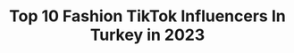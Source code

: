 ---
title: Top 10 Fashion TikTok Influencers In Turkey in 2023
description: >-
  Find top fashion TikTok influencers in Turkey in 2023. Most popular hashtags: #fashion #fyp #ke #foryou.
platform: TikTok
hits: 32
text_top: See the top-rated TikTok accounts on inBeat.
text_bottom: Our platform aggregates 32 TikTok influencers like this in Turkey for you to contact.
profiles:
  - username: "amandine_daily"
    fullname: >-
      Amandine
    bio: >-
      Fashion, travel, lifestyle - Instagram : @lesberlinettes
    location: "Turkey"
    followers: 4942
    engagement: 790
    commentsToLikes: 0.058219
    id: ckb9m6mydf22i0j23emiu2in1
    verified: false
    hashtags: "#berlin, #makeup, #berlinfood, #berlintips"
  - username: "nurishtheabstract"
    fullname: >-
      Volkan Binici
    bio: >-
      Giyinmeyi seviyorum 20 | Istanbul
    location: "Turkey"
    followers: 24600
    engagement: 951
    commentsToLikes: 0.037414
    id: ckc3fmrc41tva0j230b40p9f8
    verified: false
    hashtags: "#fashion, #foryoupage, #sneakers, #xyzbca"
  - username: "sventa"
    fullname: >-
      sventa
    bio: >-
      я люблю одежду 🖤 i love clothes
    location: "Turkey"
    followers: 1965
    engagement: 432
    commentsToLikes: 0.044434
    id: ckbkpk6hgjuhi0j23y4gmr2g7
    verified: false
    hashtags: "#wiw, #asmr, #shoegame, #ootd"
  - username: "moondellaa"
    fullname: >-
      Mahfam
    bio: >-
      Real happiness is in small things.🤍 🐶 lover ☕️ addicted Based in Istanbul
    location: "Turkey"
    followers: 206700
    engagement: 436
    commentsToLikes: 0.016493
    id: ck9r8i9o1cel50j783ykaic9r
    verified: false
    hashtags: "#istanbul, #love, #couplecomedy, #comedy"
  - username: "soremoh"
    fullname: >-
      Homeros
    bio: >-
      Eda İstanbul | 18 #krnsquad @krnsquad
    location: "Turkey"
    followers: 5444
    engagement: 628
    commentsToLikes: 0.023202
    id: ckb9ixokb9s7t0j230zbsbwvg
    verified: false
    hashtags: "#ke, #evdekal, #fyp, #turkey"
  - username: "mertdogrux"
    fullname: >-
      "öӄӄɛş"
    bio: >-
      
    location: "Turkey"
    followers: 26700
    engagement: 401
    commentsToLikes: 0.043930
    id: ckbkx1ygosw7w0j23rzkpz5vy
    verified: false
    hashtags: "#onchalange, #love, #fashion, #sa"
  - username: "helinserdar"
    fullname: >-
      Helîn
    bio: >-
      Kendine sanatçı Instagram: heliinserdar
    location: "Turkey"
    followers: 1939
    engagement: 1344
    commentsToLikes: 0.077777
    id: ck81qqshoj27v0j78qfplrvjn
    verified: false
    hashtags: "#new, #birg, #reva, #sevgili"
  - username: "mohamad_hussein1"
    fullname: >-
      𝒎𝒐𝒉𝒂𝒎𝒂𝒅_𝒉𝒖𝒔𝒔𝒆𝒊𝒏1
    bio: >-
      بسم الله ماشاء ❤️🔥
    location: "Turkey"
    followers: 25600
    engagement: 1351
    commentsToLikes: 0.063246
    id: cka0uywbdwe6n0i78zbj7k67s
    verified: false
    hashtags: "#love, #90larkar, #fyp, #fy"
  - username: "tugcemelisdemirr"
    fullname: >-
      Tuğce Melis Demir
    bio: >-
      TMD
    location: "Turkey"
    followers: 29100
    engagement: 637
    commentsToLikes: 0.061351
    id: ckb9r6e7wned80j2373xcmijn
    verified: true
    hashtags: "#4you, #fortoupage, #fyp, #ke"
  - username: "lara.awadh"
    fullname: >-
      Lara Awadh 
    bio: >-
      ❤️love❤️ Instagram lara.awadh 👻 Lara-Awadh
    location: "Turkey"
    followers: 38100
    engagement: 1372
    commentsToLikes: 0.066292
    id: ckbwf8shu1x9j0j230es3zi2f
    verified: false
    hashtags: "#dracotok, #hogwarts, #xyzbca, #dracomalfoytiktok"
---